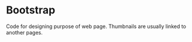 # Bootstrap
Code for designing purpose of web page.
Thumbnails are usually linked to another pages.
